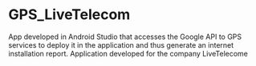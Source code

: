 # GPS_LiveTelecom
App developed in Android Studio that accesses the Google API to GPS services to deploy it in the application and thus generate an internet installation report. Application developed for the company LiveTelecome

